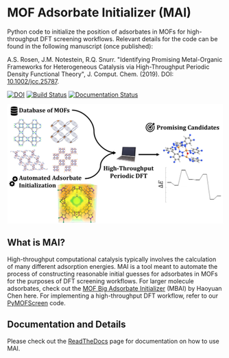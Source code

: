 # MOF Adsorbate Initializer (MAI)
Python code to initialize the position of adsorbates in MOFs for high-throughput DFT screening workflows. Relevant details for the code can be found in the following manuscript (once published):

A.S. Rosen, J.M. Notestein, R.Q. Snurr. "Identifying Promising Metal-Organic Frameworks for Heterogeneous Catalysis via High-Throughput Periodic Density Functional Theory", J. Comput. Chem. (2019). DOI: [10.1002/jcc.25787](https://onlinelibrary.wiley.com/doi/10.1002/jcc.25787).

[![DOI](https://zenodo.org/badge/127307047.svg)](https://zenodo.org/badge/latestdoi/127307047)
[![Build Status](https://travis-ci.com/arosen93/mof-adsorbate-initializer.svg?branch=master)](https://travis-ci.com/arosen93/mof-adsorbate-initializer)
[![Documentation Status](https://readthedocs.org/projects/mai/badge/?version=latest)](https://mai.readthedocs.io/en/latest/?badge=latest)

![TOC](toc.png)

## What is MAI?
High-throughput computational catalysis typically involves the calculation of many different adsorption energies. MAI is a tool meant to automate the process of constructing reasonable initial guesses for adsorbates in MOFs for the purposes of DFT screening workflows. For larger molecule adsorbates, check out the [MOF Big Adsorbate Initializer](https://github.com/haoyuanchen/mof-big-adsorbate-initializer) (MBAI) by Haoyuan Chen here. For implementing a high-throughput DFT workflow, refer to our [PyMOFScreen](https://github.com/arosen93/mof_screen) code.

## Documentation and Details
Please check out the [ReadTheDocs](https://mai.readthedocs.io/en/latest/) page for documentation on how to use MAI.
